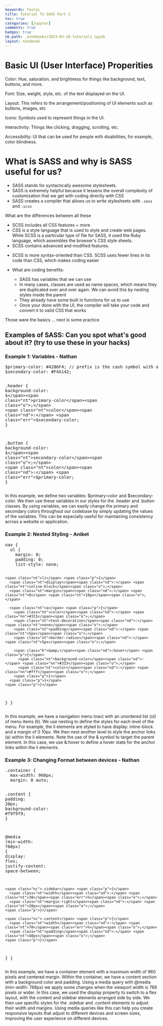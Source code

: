 ```yaml
---
keywords: fastai
title: Tutorial To SASS Part 1
toc: true
categories: [jupyter]
comments: true
badges: true
nb_path: _notebooks/2023-03-26-tutorial1.ipynb
layout: notebook
---
```


<!--
#################################################
### THIS FILE WAS AUTOGENERATED! DO NOT EDIT! ###
#################################################
# file to edit: _notebooks/2023-03-26-tutorial1.ipynb
-->

<div class="container" id="notebook-container">
        
<div class="cell border-box-sizing text_cell rendered"><div class="inner_cell">
<div class="text_cell_render border-box-sizing rendered_html">
<h1 id="Basic-UI-(User-Interface)-Properities">Basic UI (User Interface) Properities<a class="anchor-link" href="#Basic-UI-(User-Interface)-Properities"> </a></h1><p>Color: Hue, saturation, and brightness for things like background, text, buttons, and more.</p>
<p>Font: Size, weight, style, etc. of the text displayed on the UI.</p>
<p>Layout: This refers to the arrangement/positioning of UI elements such as buttons, images, etc</p>
<p>Icons: Symbols used to represent things in the UI.</p>
<p>Interactivity: Things like clicking, dragging, scrolling, etc.</p>
<p>Accessibility: UI that can be used for people with disabilities, for example, color blindness.</p>

</div>
</div>
</div>
<div class="cell border-box-sizing text_cell rendered"><div class="inner_cell">
<div class="text_cell_render border-box-sizing rendered_html">
<h1 id="What-is-SASS-and-why-is-SASS-useful-for-us?">What is SASS and why is SASS useful for us?<a class="anchor-link" href="#What-is-SASS-and-why-is-SASS-useful-for-us?"> </a></h1><ul>
<li>SASS stands for syntactically awesome stylesheets. </li>
<li>SASS is extremely helpful because it lessens the overall complexity of customization that we get with coding directly with CSS</li>
<li>SASS creates a compiler that allows us to write stylesheets with <code>.sass</code> and <code>.scss</code></li>
</ul>
<p>What are the differences between all these</p>
<ul>
<li>SCSS includes all CSS features + more</li>
<li>CSS is a style language that is used to style and create web pages. While SCSS is a particular type of file for SASS, it used the Ruby language, which assembles the browser's CSS style sheets.</li>
<li>SCSS contains advanced and modified features.</li>
<li><p>SCSS is more syntax-oriented than CSS. SCSS uses fewer lines in its code than CSS, which makes coding easier</p>
</li>
<li><p>What are coding benefits:</p>
<ul>
<li>SASS has variables that we can use </li>
<li>In many cases, classes are used as name spaces, which means they are duplicated over and over again. We can avoid this by nesting styles inside the parent</li>
<li>They already have some built in functions for us to use</li>
<li>Once your done with the UI, the compiler will take your code and convert it to valid CSS that works</li>
</ul>
</li>
</ul>
<p>Those were the basics ... next is some practice</p>

</div>
</div>
</div>
<div class="cell border-box-sizing text_cell rendered"><div class="inner_cell">
<div class="text_cell_render border-box-sizing rendered_html">
<h2 id="Examples-of-SASS:-Can-you-spot-what's-good-about-it?-(try-to-use-these-in-your-hacks)">Examples of SASS: Can you spot what's good about it? (try to use these in your hacks)<a class="anchor-link" href="#Examples-of-SASS:-Can-you-spot-what's-good-about-it?-(try-to-use-these-in-your-hacks)"> </a></h2>
</div>
</div>
</div>
<div class="cell border-box-sizing text_cell rendered"><div class="inner_cell">
<div class="text_cell_render border-box-sizing rendered_html">
<h3 id="Example-1:-Variables---Nathan">Example 1: Variables - Nathan<a class="anchor-link" href="#Example-1:-Variables---Nathan"> </a></h3><div class="highlight"><pre><span></span><span class="nv">$primary-color</span><span class="o">:</span> <span class="mh">#4286F4</span><span class="p">;</span> <span class="c1">// prefix is the cash symbol with a colon </span>
<span class="nv">$secondary-color</span><span class="o">:</span> <span class="mh">#F4A142</span><span class="p">;</span>

<span class="nc">.header</span> <span class="p">{</span>
  <span class="nt">background-color</span><span class="nd">:</span> <span class="err">$</span><span class="nt">primary-color</span><span class="o">;</span>
  <span class="nt">color</span><span class="nd">:</span> <span class="err">$</span><span class="nt">secondary-color</span><span class="o">;</span>
<span class="p">}</span>

<span class="nc">.button</span> <span class="p">{</span>
  <span class="nt">background-color</span><span class="nd">:</span> <span class="err">$</span><span class="nt">secondary-color</span><span class="o">;</span>
  <span class="nt">color</span><span class="nd">:</span> <span class="err">$</span><span class="nt">primary-color</span><span class="o">;</span>
<span class="p">}</span>
</pre></div>
<p>In this example, we define two variables: $primary-color and $secondary-color. We then use these variables in our styles for the .header and .button classes. By using variables, we can easily change the primary and secondary colors throughout our codebase by simply updating the values of the variables. This can be especially useful for maintaining consistency across a website or application.</p>

</div>
</div>
</div>
<div class="cell border-box-sizing text_cell rendered"><div class="inner_cell">
<div class="text_cell_render border-box-sizing rendered_html">
<h3 id="Example-2:-Nested-Styling---Aniket">Example 2: Nested Styling - Aniket<a class="anchor-link" href="#Example-2:-Nested-Styling---Aniket"> </a></h3><div class="highlight"><pre><span></span><span class="nt">nav</span> <span class="p">{</span>
  <span class="nt">ul</span> <span class="p">{</span>
    <span class="nt">margin</span><span class="nd">:</span> <span class="nt">0</span><span class="o">;</span>
    <span class="nt">padding</span><span class="nd">:</span> <span class="nt">0</span><span class="o">;</span>
    <span class="nt">list-style</span><span class="nd">:</span> <span class="nt">none</span><span class="o">;</span>

    <span class="nt">li</span> <span class="p">{</span>
      <span class="nt">display</span><span class="nd">:</span> <span class="nt">inline-block</span><span class="o">;</span>
      <span class="nt">margin</span><span class="nd">:</span> <span class="nt">0</span> <span class="nt">10px</span><span class="o">;</span>

      <span class="nt">a</span> <span class="p">{</span>
        <span class="nt">color</span><span class="nd">:</span> <span class="nn">#333</span><span class="o">;</span>
        <span class="nt">text-decoration</span><span class="nd">:</span> <span class="nt">none</span><span class="o">;</span>
        <span class="nt">padding</span><span class="nd">:</span> <span class="nt">5px</span><span class="o">;</span>
        <span class="nt">border-radius</span><span class="nd">:</span> <span class="nt">5px</span><span class="o">;</span>

        <span class="k">&amp;</span><span class="nd">:hover</span> <span class="p">{</span>
          <span class="nt">background-color</span><span class="nd">:</span> <span class="nn">#333</span><span class="o">;</span>
          <span class="nt">color</span><span class="nd">:</span> <span class="nn">#fff</span><span class="o">;</span>
        <span class="p">}</span>
      <span class="p">}</span>
    <span class="p">}</span>
  <span class="p">}</span>
<span class="p">}</span>
</pre></div>
<p>In this example, we have a navigation menu (nav) with an unordered list (ul) of menu items (li). We use nesting to define the styles for each level of the menu. For example, the li elements are styled to have display: inline-block and a margin of 0 10px. We then nest another level to style the anchor links (a) within the li elements. Note the use of the &amp; symbol to target the parent element. In this case, we use &amp;:hover to define a hover state for the anchor links within the li elements.</p>

</div>
</div>
</div>
<div class="cell border-box-sizing text_cell rendered"><div class="inner_cell">
<div class="text_cell_render border-box-sizing rendered_html">
<h3 id="Example-3:-Changing-Format-between-devices---Nathan">Example 3: Changing Format between devices - Nathan<a class="anchor-link" href="#Example-3:-Changing-Format-between-devices---Nathan"> </a></h3><div class="highlight"><pre><span></span><span class="nc">.container</span> <span class="p">{</span>
  <span class="nt">max-width</span><span class="nd">:</span> <span class="nt">960px</span><span class="o">;</span>
  <span class="nt">margin</span><span class="nd">:</span> <span class="nt">0</span> <span class="nt">auto</span><span class="o">;</span>

  <span class="nc">.content</span> <span class="p">{</span>
    <span class="nt">padding</span><span class="nd">:</span> <span class="nt">20px</span><span class="o">;</span>
    <span class="nt">background-color</span><span class="nd">:</span> <span class="nn">#f9f9f9</span><span class="o">;</span>
  <span class="p">}</span>

  <span class="k">@media</span> <span class="p">(</span><span class="no">min-width</span><span class="o">:</span> <span class="mi">768</span><span class="kt">px</span><span class="p">)</span> <span class="p">{</span>
    <span class="nt">display</span><span class="nd">:</span> <span class="nt">flex</span><span class="o">;</span>
    <span class="nt">justify-content</span><span class="nd">:</span> <span class="nt">space-between</span><span class="o">;</span>

    <span class="nc">.sidebar</span> <span class="p">{</span>
      <span class="nt">width</span><span class="nd">:</span> <span class="nt">30</span><span class="err">%</span><span class="o">;</span>
      <span class="nt">margin-right</span><span class="nd">:</span> <span class="nt">20px</span><span class="o">;</span>
    <span class="p">}</span>

    <span class="nc">.content</span> <span class="p">{</span>
      <span class="nt">width</span><span class="nd">:</span> <span class="nt">70</span><span class="err">%</span><span class="o">;</span>
      <span class="nt">padding</span><span class="nd">:</span> <span class="nt">40px</span><span class="o">;</span>
    <span class="p">}</span>
  <span class="p">}</span>
<span class="p">}</span>
</pre></div>
<p>In this example, we have a container element with a maximum width of 960 pixels and centered margin. Within the container, we have a content section with a background color and padding. Using a media query with @media (min-width: 768px) we apply some changes when the viewport width is 768 pixels or wider. In this case, we used the display property to switch to a flex layout, with the content and sidebar elements arranged side by side. We then use specific styles for the .sidebar and .content elements to adjust their width and margins. Using media queries like this can help you create responsive layouts that adjust to different devices and screen sizes, improving the user experience on different devices.</p>

</div>
</div>
</div>
</div>
 

